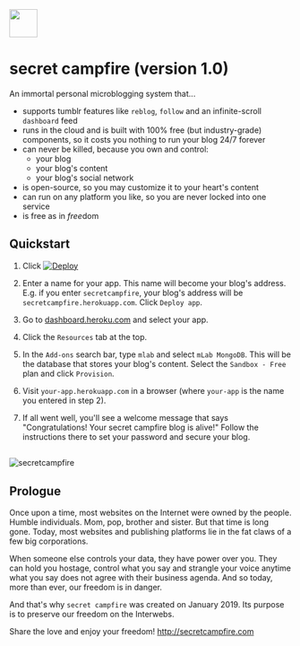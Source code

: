 <img src="http://assets.innbetweenworlds.com/media/campfire/fireIconWhiteT.png" height="50">

# secret campfire (version 1.0)

An immortal personal microblogging system that...
- supports tumblr features like `reblog`, `follow` and an infinite-scroll `dashboard` feed
- runs in the cloud and is built with 100% free (but industry-grade) components, so it costs you nothing to run your blog 24/7 forever
- can never be killed, because you own and control:
  - your blog
  - your blog's content 
  - your blog's social network
- is open-source, so you may customize it to your heart's content
- can run on any platform you like, so you are never locked into one service
- is free as in *free*dom

## Quickstart

1. Click [![Deploy](https://www.herokucdn.com/deploy/button.png)](https://heroku.com/deploy)

2. Enter a name for your app. This name will become your blog's address. E.g. if you enter `secretcampfire`, your blog's address will be `secretcampfire.herokuapp.com`. Click `Deploy app`.

3. Go to [dashboard.heroku.com](https://dashboard.heroku.com) and select your app.

4. Click the `Resources` tab at the top.

5. In the `Add-ons` search bar, type `mlab` and select `mLab MongoDB`. This will be the database that stores your blog's content. Select the `Sandbox - Free` plan and click `Provision`.

6. Visit `your-app.herokuapp.com` in a browser (where `your-app` is the name you entered in step 2). 

7. If all went well, you'll see a welcome message that says "Congratulations! Your secret campfire blog is alive!" Follow the instructions there to set your password and secure your blog. 
  
## 

![secretcampfire](http://assets.innbetweenworlds.com/media/campfire/glowingForest.jpg)

## Prologue

Once upon a time, most websites on the Internet were owned by the people. Humble individuals. Mom, pop, brother and sister. But that time is long gone. Today, most websites and publishing platforms lie in the fat claws of a few big corporations. 

When someone else controls your data, they have power over you. They can hold you hostage, control what you say and strangle your voice anytime what you say does not agree with their business agenda.
And so today, more than ever, our freedom is in danger.

And that's why `secret campfire` was created on January 2019. Its purpose is to preserve our freedom on the Interwebs. 

Share the love and enjoy your freedom! http://secretcampfire.com
